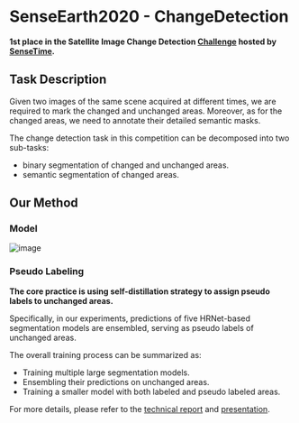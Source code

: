 # SenseEarth2020 - ChangeDetection

**1st place in the Satellite Image Change Detection 
[Challenge](https://rs.sensetime.com/competition/index.html#/info) 
hosted by [SenseTime](https://www.sensetime.com/cn).**

## Task Description

Given two images of the same scene acquired at different times, we are required to mark the changed 
and unchanged areas. Moreover, as for the changed areas, we need to annotate their detailed semantic masks. 

The change detection task in this competition can be decomposed into two sub-tasks:
* binary segmentation of changed and unchanged areas.
* semantic segmentation of changed areas.


## Our Method

### Model

![image](https://github.com/LiheYoung/SenseEarth2020-ChangeDetection/blob/master/docs/pipeline.png)


### Pseudo Labeling

**The core practice is using self-distillation strategy to assign pseudo labels to unchanged areas.**

Specifically, in our experiments, predictions of five HRNet-based segmentation models are ensembled, 
serving as pseudo labels of unchanged areas. 

The overall training process can be summarized as:

* Training multiple large segmentation models.
* Ensembling their predictions on unchanged areas.
* Training a smaller model with both labeled and pseudo labeled areas.


For more details, please refer to the 
[technical report](https://github.com/LiheYoung/SenseEarth2020-ChangeDetection/blob/master/docs/technical%20report.pdf) 
and [presentation](https://github.com/LiheYoung/SenseEarth2020-ChangeDetection/blob/master/docs/presentation.pptx).
